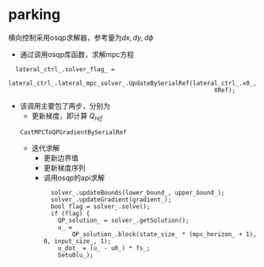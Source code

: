 # parking
横向控制采用osqp求解器，参考量为$dx, dy, d\phi$

- 通过调用osqp库函数，求解mpc方程
```
  lateral_ctrl_.solver_flag_ =
      lateral_ctrl_.lateral_mpc_solver_.UpdateBySerialRef(lateral_ctrl_.x0_,
                                                          XRef);
```
  - 该调用主要包了两步，分别为
    - 更新梯度，即计算 $Q_{ref}$
    ```
    CastMPCToQPGradientBySerialRef
    ```
    - 迭代求解
      - 更新边界值
      - 更新梯度序列
      - 调用osqp的api求解
        ```
          solver_.updateBounds(lower_bound_, upper_bound_);
          solver_.updateGradient(gradient_);
          bool flag = solver_.solve();
          if (flag) {
            QP_solution_ = solver_.getSolution();
            u_ =
                QP_solution_.block(state_size_ * (mpc_horizon_ + 1), 0, input_size_, 1);
            u_dot_ = (u_ - u0_) * fs_;
            Setu0(u_);
        ```